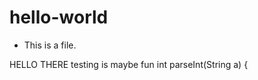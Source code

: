 hello-world
===========
- This is a file.

HELLO THERE
testing is maybe fun
int parseInt(String a) {
